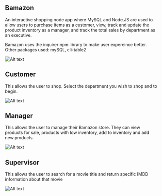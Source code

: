 Bamazon
-------

An interactive shopping node app where MySQL and Node.JS are used to allow users to purchase items as a customer, view, track and update the product inventory as a manager, and track the total sales by department as an executive.

Bamazon uses the inquirer npm library to make user expereince better.
Other packages used: mySQL, cli-table2


![Alt text](images/example.png?raw=true "Example Search")

Customer
-------
This allows the user to shop. Select the department you wish to shop and to begin.

![Alt text](/assets/videos/bamazonCustomer.gif?raw=true "twitter Search")

Manager
-------
This allows the user to manage their Bamazon store. They can view products for sale, products with low inventory, add to inventory and add new products.

![Alt text](images/spotify.png?raw=true "spotify Search")

Supervisor
----------
This allows the user to search for a movie title and return specific IMDB information about that movie

![Alt text](images/movie.png?raw=true "movie Search")
